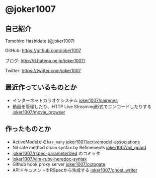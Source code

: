 # @joker1007

## 自己紹介
Tomohiro Hashidate (@joker1007)

GitHub: https://github.com/joker1007

ブログ: http://d.hatena.ne.jp/joker1007/

Twitter: https://twitter.com/joker1007

## 最近作っているものとか

- インターネットカラオケシステム [joker1007/seirenes](https://github.com/joker1007/seirenes "joker1007/seirenes")
- 動画を管理したり、HTTP Live Streaming形式でエンコードしたりする [joker1007/movie_browser](https://github.com/joker1007/movie_browser "joker1007/movie_browser")

## 作ったものとか

- ActiveModelから`has_many` [joker1007/activemodel-associations](https://github.com/joker1007/activemodel-associations "joker1007/activemodel-associations")
- Nil safe method chain syntax by Refinements [joker1007/nil_guard](https://github.com/joker1007/nil_guard "joker1007/nil_guard")
- [joker1007/rspec-parameterized](https://github.com/joker1007/rspec-parameterized "joker1007/rspec-parameterized") のコミッタ
- [joker1007/vim-ruby-heredoc-syntax](https://github.com/joker1007/vim-ruby-heredoc-syntax "joker1007/vim-ruby-heredoc-syntax")
- Github hook proxy server [joker1007/octogate](https://github.com/joker1007/octogate "joker1007/octogate")
- APIドキュメントをRSpecから生成する [joker1007/ghost_writer](https://github.com/joker1007/ghost_writer "joker1007/ghost_writer")
